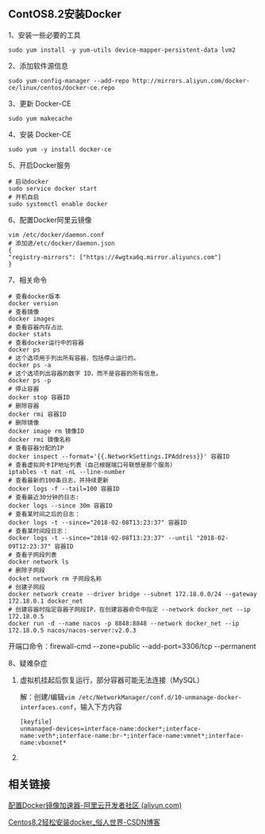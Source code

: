 





## ContOS8.2安装Docker

1、安装一些必要的工具

```shell
sudo yum install -y yum-utils device-mapper-persistent-data lvm2
```

2、添加软件源信息

```shell
sudo yum-config-manager --add-repo http://mirrors.aliyun.com/docker-ce/linux/centos/docker-ce.repo
```

3、更新 Docker-CE

```shell
sudo yum makecache
```

4、安装 Docker-CE

```shell
sudo yum -y install docker-ce
```

5、开启Docker服务

```shell
# 启动docker
sudo service docker start
# 开机自启
sudo systemctl enable docker
```

6、配置Docker阿里云镜像

```shell
vim /etc/docker/daemon.conf
# 添加进/etc/docker/daemon.json
{
"registry-mirrors": ["https://4wgtxa6q.mirror.aliyuncs.com"]
}
```



7、相关命令

```shell
# 查看docker版本
docker version
# 查看镜像
docker images
# 查看容器内存占比
docker stats
# 查看docker运行中的容器
docker ps
# 这个选项用于列出所有容器，包括停止运行的。
docker ps -a
# 这个选项列出容器的数字 ID，而不是容器的所有信息。
docker ps -p
# 停止容器
docker stop 容器ID
# 删除容器
docker rmi 容器ID
# 删除镜像
docker image rm 镜像ID
docker rmi 镜像名称
# 查看容器分配的IP
docker inspect --format='{{.NetworkSettings.IPAddress}}' 容器ID
# 查看虚拟网卡IP地址列表（自己根据端口号联想是那个服务）
iptables -t nat -nL --line-number
# 查看最新的100条日志，并持续更新
docker logs -f --tail=100 容器ID
# 查看最近30分钟的日志:
docker logs --since 30m 容器ID
# 查看某时间之后的日志：
docker logs -t --since="2018-02-08T13:23:37" 容器ID
# 查看某时间段日志：
docker logs -t --since="2018-02-08T13:23:37" --until "2018-02-09T12:23:37" 容器ID
# 查看子网段列表
docker network ls
# 删除子网段
docket network rm 子网段名称
# 创建子网段
docker network create --driver bridge --subnet 172.18.0.0/24 --gateway 172.18.0.1 docker_net
# 创建容器时指定容器子网段IP，在创建容器命令中指定 --network docker_net --ip 172.18.0.5
docker run -d --name nacos -p 8848:8848 --network docker_net --ip 172.18.0.5 nacos/nacos-server:v2.0.3
```

开端口命令：firewall-cmd --zone=public --add-port=3306/tcp --permanent



8、疑难杂症

1.   虚拟机挂起后恢复运行，部分容器可能无法连接（MySQL）

     解：创建/编辑`vim /etc/NetworkManager/conf.d/10-unmanage-docker-interfaces.conf`，输入下方内容

     ```
     [keyfile]
     unmanaged-devices=interface-name:docker*;interface-name:veth*;interface-name:br-*;interface-name:vmnet*;interface-name:vboxnet*
     ```

2.   



## 相关链接

[配置Docker镜像加速器-阿里云开发者社区 (aliyun.com)](https://developer.aliyun.com/article/606808?spm=a2c6h.14164896.0.0.79281b2cAIzB3I)

[Centos8.2轻松安装docker_俗人世界-CSDN博客](https://blog.csdn.net/weixin_41887155/article/details/107232529)

































